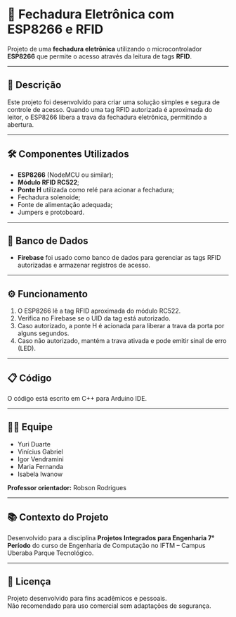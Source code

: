 # 🔐 Fechadura Eletrônica com ESP8266 e RFID

Projeto de uma **fechadura eletrônica** utilizando o microcontrolador **ESP8266** que permite o acesso através da leitura de tags **RFID**.

---

## 🚀 Descrição

Este projeto foi desenvolvido para criar uma solução simples e segura de controle de acesso. Quando uma tag RFID autorizada é aproximada do leitor, o ESP8266 libera a trava da fechadura eletrônica, permitindo a abertura.

---

## 🛠️ Componentes Utilizados

- **ESP8266** (NodeMCU ou similar);
- **Módulo RFID RC522**;
- **Ponte H** utilizada como relé para acionar a fechadura;
- Fechadura solenoide;
- Fonte de alimentação adequada;
- Jumpers e protoboard.

---

## 💾 Banco de Dados

- **Firebase** foi usado como banco de dados para gerenciar as tags RFID autorizadas e armazenar registros de acesso.

---

## ⚙️ Funcionamento

1. O ESP8266 lê a tag RFID aproximada do módulo RC522.  
2. Verifica no Firebase se o UID da tag está autorizado.  
3. Caso autorizado, a ponte H é acionada para liberar a trava da porta por alguns segundos.  
4. Caso não autorizado, mantém a trava ativada e pode emitir sinal de erro (LED).

---

## 📋 Código

O código está escrito em C++ para Arduino IDE.

---

## 👨‍💻 Equipe

- Yuri Duarte  
- Vinícius Gabriel  
- Igor Vendramini  
- Maria Fernanda  
- Isabela Iwanow  

**Professor orientador:** Robson Rodrigues

---

## 📚 Contexto do Projeto

Desenvolvido para a disciplina **Projetos Integrados para Engenharia 7° Período** do curso de Engenharia de Computação no IFTM – Campus Uberaba Parque Tecnológico.

---

## 📄 Licença

Projeto desenvolvido para fins acadêmicos e pessoais.  
Não recomendado para uso comercial sem adaptações de segurança.
